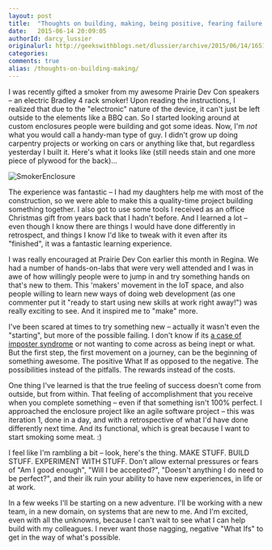 ```yaml
---
layout: post
title:  "Thoughts on building, making, being positive, fearing failure, and smoking meat"
date:   2015-06-14 20:09:05
authorId: darcy_lussier
originalurl: http://geekswithblogs.net/dlussier/archive/2015/06/14/165100.aspx
categories:
comments: true
alias: /thoughts-on-building-making/
---
```


I was recently gifted a smoker from my awesome Prairie Dev Con speakers – an electric Bradley 4 rack smoker! Upon reading the instructions, I realized that due to the "electronic" nature of the device, it can't just be left outside to the elements like a BBQ can. So I started looking around at custom enclosures people were building and got some ideas. Now, I'm *not* what you would call a handy-man type of guy. I didn't grow up doing carpentry projects or working on cars or anything like that, but regardless yesterday I built it. Here's what it looks like (still needs stain and one more piece of plywood for the back)…

<!--more-->
![SmokerEnclosure][1]

The experience was fantastic – I had my daughters help me with most of the construction, so we were able to make this a quality-time project building something together. I also got to use some tools I received as an office Christmas gift from years back that I hadn't before. And I learned a lot – even though I know there are things I would have done differently in retrospect, and things I know I'd like to tweak with it even after its "finished", it was a fantastic learning experience.

I was really encouraged at Prairie Dev Con earlier this month in Regina. We had a number of hands-on-labs that were very well attended and I was in awe of how willingly people were to jump in and try something hands on that's new to them. This 'makers' movement in the IoT space, and also people willing to learn new ways of doing web development (as one commenter put it "ready to start using new skills at work right away!") was really exciting to see. And it inspired me to "make" more.

I've been scared at times to try something new – actually it wasn't even the "starting", but more of the possible failing. I don't know if its [a case of imposter syndrome][2] or not wanting to come across as being inept or what. But the first step, the first movement on a journey, can be the beginning of something awesome. The positive What If as opposed to the negative. The possibilities instead of the pitfalls. The rewards instead of the costs.

One thing I've learned is that the true feeling of success doesn't come from outside, but from within. That feeling of accomplishment that you receive when you complete something – even if that something isn't 100% perfect. I approached the enclosure project like an agile software project – this was iteration 1, done in a day, and with a retrospective of what I'd have done differently next time. And its functional, which is great because I want to start smoking some meat. :)

I feel like I'm rambling a bit – look, here's the thing. MAKE STUFF. BUILD STUFF. EXPERIMENT WITH STUFF. Don't allow external pressures or fears of "Am I good enough", "Will I be accepted?", "Doesn't anything I do need to be perfect?", and their ilk ruin your ability to have new experiences, in life or at work.

In a few weeks I'll be starting on a new adventure. I'll be working with a new team, in a new domain, on systems that are new to me. And I'm excited, even with all the unknowns, because I can't wait to see what I can help build with my colleagues. I never want those nagging, negative "What Ifs" to get in the way of what's possible.

[1]: https://gwb.blob.core.windows.net/dlussier/WindowsLiveWriter/ThoughtsonBuildingMakingBeingPositiveFea_A71D/SmokerEnclosure_thumb.png "SmokerEnclosure"
[2]: http://www.hanselman.com/blog/ImAPhonyAreYou.aspx